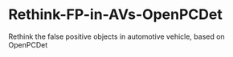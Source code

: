 # Rethink-FP-in-AVs-OpenPCDet
Rethink the false positive objects in automotive vehicle, based on OpenPCDet
